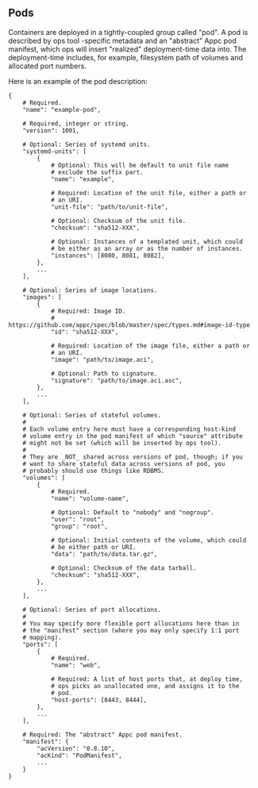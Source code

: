 ## Pods

Containers are deployed in a tightly-coupled group called "pod".  A pod
is described by ops tool -specific metadata and an "abstract" Appc pod
manifest, which ops will insert "realized" deployment-time data into.
The deployment-time includes, for example, filesystem path of volumes
and allocated port numbers.

Here is an example of the pod description:

    {
        # Required.
        "name": "example-pod",

        # Required, integer or string.
        "version": 1001,

        # Optional: Series of systemd units.
        "systemd-units": [
            {
                # Optional: This will be default to unit file name
                # exclude the suffix part.
                "name": "example",

                # Required: Location of the unit file, either a path or
                # an URI.
                "unit-file": "path/to/unit-file",

                # Optional: Checksum of the unit file.
                "checksum": "sha512-XXX",

                # Optional: Instances of a templated unit, which could
                # be either as an array or as the number of instances.
                "instances": [8080, 8081, 8082],
            },
            ...
        ],

        # Optional: Series of image locations.
        "images": [
            {
                # Required: Image ID.
                # https://github.com/appc/spec/blob/master/spec/types.md#image-id-type
                "id": "sha512-XXX",

                # Required: Location of the image file, either a path or
                # an URI.
                "image": "path/to/image.aci",

                # Optional: Path to signature.
                "signature": "path/to/image.aci.asc",
            },
            ...
        ],

        # Optional: Series of stateful volumes.
        #
        # Each volume entry here must have a corresponding host-kind
        # volume entry in the pod manifest of which "source" attribute
        # might not be set (which will be inserted by ops tool).
        #
        # They are _NOT_ shared across versions of pod, though; if you
        # want to share stateful data across versions of pod, you
        # probably should use things like RDBMS.
        "volumes": [
            {
                # Required.
                "name": "volume-name",

                # Optional: Default to "nobody" and "nogroup".
                "user": "root",
                "group": "root",

                # Optional: Initial contents of the volume, which could
                # be either path or URI.
                "data": "path/to/data.tar.gz",

                # Optional: Checksum of the data tarball.
                "checksum": "sha512-XXX",
            },
            ...
        ],

        # Optional: Series of port allocations.
        #
        # You may specify more flexible port allocations here than in
        # the "manifest" section (where you may only specify 1:1 port
        # mapping).
        "ports": [
            {
                # Required.
                "name": "web",

                # Required: A list of host ports that, at deploy time,
                # ops picks an unallocated one, and assigns it to the
                # pod.
                "host-ports": [8443, 8444],
            },
            ...
        ],

        # Required: The "abstract" Appc pod manifest.
        "manifest": {
            "acVersion": "0.8.10",
            "acKind": "PodManifest",
            ...
        }
    }
